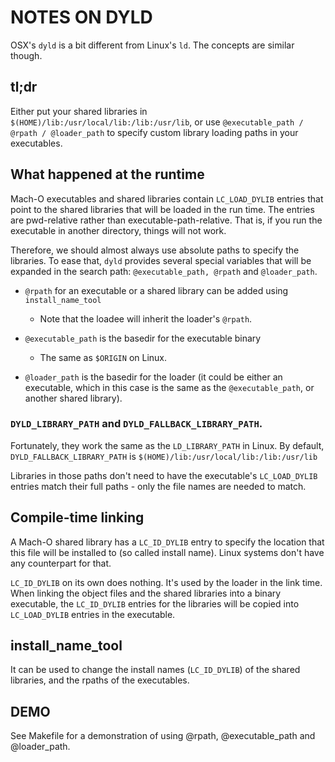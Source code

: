 # NOTES ON DYLD

OSX's `dyld` is a bit different from Linux's `ld`. The concepts are similar
though.

## tl;dr

Either put your shared libraries in `$(HOME)/lib:/usr/local/lib:/lib:/usr/lib`,
or use `@executable_path / @rpath / @loader_path` to specify custom library
loading paths in your executables.

## What happened at the runtime

Mach-O executables and shared libraries contain `LC_LOAD_DYLIB` entries
that point to the shared libraries that will be loaded in the run time. The
entries are pwd-relative rather than executable-path-relative. That is, if
you run the executable in another directory, things will not work.

Therefore, we should almost always use absolute paths to specify the
libraries. To ease that, `dyld` provides several special variables that will
be expanded in the search path: `@executable_path, @rpath` and `@loader_path`.

- `@rpath` for an executable or a shared library can be added using
  `install_name_tool`

  + Note that the loadee will inherit the loader's `@rpath`.

- `@executable_path` is the basedir for the executable binary

  + The same as `$ORIGIN` on Linux.

- `@loader_path` is the basedir for the loader (it could be either an
  executable, which in this case is the same as the `@executable_path`,
  or another shared library).

### `DYLD_LIBRARY_PATH` and `DYLD_FALLBACK_LIBRARY_PATH`.

Fortunately, they work the same as the `LD_LIBRARY_PATH` in Linux. By default,
`DYLD_FALLBACK_LIBRARY_PATH` is `$(HOME)/lib:/usr/local/lib:/lib:/usr/lib`

Libraries in those paths don't need to have the executable's `LC_LOAD_DYLIB`
entries match their full paths - only the file names are needed to match.

## Compile-time linking

A Mach-O shared library has a `LC_ID_DYLIB` entry to specify the location
that this file will be installed to (so called install name).
Linux systems don't have any counterpart for that.

`LC_ID_DYLIB` on its own does nothing. It's used by the loader in the link
time. When linking the object files and the shared libraries into a binary
executable, the `LC_ID_DYLIB` entries for the libraries will be copied
into `LC_LOAD_DYLIB` entries in the executable.

## install_name_tool

It can be used to change the install names (`LC_ID_DYLIB`) of
the shared libraries, and the rpaths of the executables.

## DEMO

See Makefile for a demonstration of using @rpath, @executable_path and
@loader_path.

